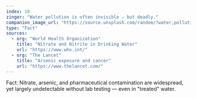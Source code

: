 ```yaml
---
index: 18
zinger: "Water pollution is often invisible — but deadly."
companion_image_url: "https://source.unsplash.com/random/?water,pollution,contamination,toxic"
type: "Fact"
sources:
  - org: "World Health Organization"
    title: "Nitrate and Nitrite in Drinking Water"
    url: "https://www.who.int/"
  - org: "The Lancet"
    title: "Arsenic exposure and cancer"
    url: "https://www.thelancet.com/"
---
```

Fact: Nitrate, arsenic, and pharmaceutical contamination are widespread, yet largely undetectable without lab testing — even in "treated" water.
